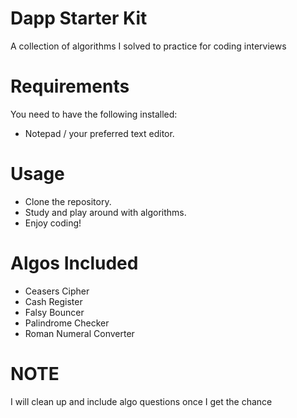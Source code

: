 # Dapp Starter Kit
A collection of algorithms I solved to practice for coding interviews

# Requirements
You need to have the following installed:
* Notepad / your preferred text editor.

# Usage
* Clone the repository.
* Study and play around with algorithms.
* Enjoy coding!

# Algos Included
* Ceasers Cipher 
* Cash Register
* Falsy Bouncer
* Palindrome Checker
* Roman Numeral Converter

# NOTE
I will clean up and include algo questions once I get the chance
